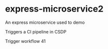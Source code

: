 # express-microservice2
An express microservice used to demo

Triggers a CI pipeline in CSDP

Trigger workflow 41
